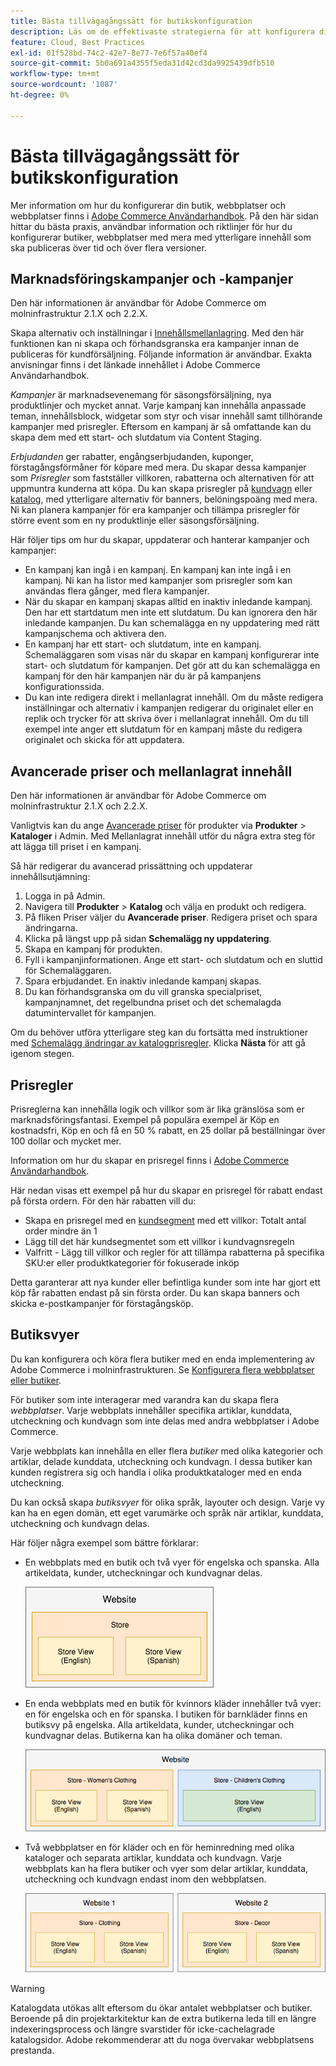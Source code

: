 ```yaml
---
title: Bästa tillvägagångssätt för butikskonfiguration
description: Läs om de effektivaste strategierna för att konfigurera din butik på Adobe Commerce i molninfrastruktur.
feature: Cloud, Best Practices
exl-id: 01f528bd-74c2-42e7-8e77-7e6f57a40ef4
source-git-commit: 5b0a691a4355f5eda31d42cd3da9925439dfb510
workflow-type: tm+mt
source-wordcount: '1087'
ht-degree: 0%

---
```


# Bästa tillvägagångssätt för butikskonfiguration

Mer information om hur du konfigurerar din butik, webbplatser och webbplatser finns i [Adobe Commerce Användarhandbok](https://experienceleague.adobe.com/docs/commerce-admin/user-guides/home.html). På den här sidan hittar du bästa praxis, användbar information och riktlinjer för hur du konfigurerar butiker, webbplatser med mera med ytterligare innehåll som ska publiceras över tid och över flera versioner.

## Marknadsföringskampanjer och -kampanjer

Den här informationen är användbar för Adobe Commerce om molninfrastruktur 2.1.X och 2.2.X.

Skapa alternativ och inställningar i [Innehållsmellanlagring](https://experienceleague.adobe.com/docs/commerce-admin/content-design/staging/content-staging.html). Med den här funktionen kan ni skapa och förhandsgranska era kampanjer innan de publiceras för kundförsäljning. Följande information är användbar. Exakta anvisningar finns i det länkade innehållet i Adobe Commerce Användarhandbok.

_Kampanjer_ är marknadsevenemang för säsongsförsäljning, nya produktlinjer och mycket annat. Varje kampanj kan innehålla anpassade teman, innehållsblock, widgetar som styr och visar innehåll samt tillhörande kampanjer med prisregler. Eftersom en kampanj är så omfattande kan du skapa dem med ett start- och slutdatum via Content Staging.

_Erbjudanden_ ger rabatter, engångserbjudanden, kuponger, förstagångsförmåner för köpare med mera. Du skapar dessa kampanjer som _Prisregler_ som fastställer villkoren, rabatterna och alternativen för att uppmuntra kunderna att köpa. Du kan skapa prisregler på [kundvagn](https://experienceleague.adobe.com/docs/commerce-admin/marketing/promotions/cart-rules/price-rules-cart.html) eller [katalog](https://experienceleague.adobe.com/docs/commerce-admin/marketing/promotions/catalog-rules/price-rules-catalog.html), med ytterligare alternativ för banners, belöningspoäng med mera. Ni kan planera kampanjer för era kampanjer och tillämpa prisregler för större event som en ny produktlinje eller säsongsförsäljning.

Här följer tips om hur du skapar, uppdaterar och hanterar kampanjer och kampanjer:

* En kampanj kan ingå i en kampanj. En kampanj kan inte ingå i en kampanj. Ni kan ha listor med kampanjer som prisregler som kan användas flera gånger, med flera kampanjer.
* När du skapar en kampanj skapas alltid en inaktiv inledande kampanj. Den har ett startdatum men inte ett slutdatum. Du kan ignorera den här inledande kampanjen. Du kan schemalägga en ny uppdatering med rätt kampanjschema och aktivera den.
* En kampanj har ett start- och slutdatum, inte en kampanj. Schemaläggaren som visas när du skapar en kampanj konfigurerar inte start- och slutdatum för kampanjen. Det gör att du kan schemalägga en kampanj för den här kampanjen när du är på kampanjens konfigurationssida.
* Du kan inte redigera direkt i mellanlagrat innehåll. Om du måste redigera inställningar och alternativ i kampanjen redigerar du originalet eller en replik och trycker för att skriva över i mellanlagrat innehåll. Om du till exempel inte anger ett slutdatum för en kampanj måste du redigera originalet och skicka för att uppdatera.

## Avancerade priser och mellanlagrat innehåll

Den här informationen är användbar för Adobe Commerce om molninfrastruktur 2.1.X och 2.2.X.

Vanligtvis kan du ange [Avancerade priser](https://experienceleague.adobe.com/docs/commerce-admin/catalog/products/pricing/pricing-advanced.html) för produkter via **Produkter** > **Kataloger** i Admin. Med Mellanlagrat innehåll utför du några extra steg för att lägga till priset i en kampanj.

Så här redigerar du avancerad prissättning och uppdaterar innehållsutjämning:

1. Logga in på Admin.
1. Navigera till **Produkter** > **Katalog** och välja en produkt och redigera.
1. På fliken Priser väljer du **Avancerade priser**. Redigera priset och spara ändringarna.
1. Klicka på längst upp på sidan **Schemalägg ny uppdatering**.
1. Skapa en kampanj för produkten.
1. Fyll i kampanjinformationen. Ange ett start- och slutdatum och en sluttid för Schemaläggaren.
1. Spara erbjudandet. En inaktiv inledande kampanj skapas.
1. Du kan förhandsgranska om du vill granska specialpriset, kampanjnamnet, det regelbundna priset och det schemalagda datumintervallet för kampanjen.

Om du behöver utföra ytterligare steg kan du fortsätta med instruktioner med [Schemalägg ändringar av katalogprisregler](https://experienceleague.adobe.com/docs/commerce-admin/marketing/promotions/catalog-rules/price-rule-catalog-scheduled-changes.html). Klicka **Nästa** för att gå igenom stegen.

## Prisregler

Prisreglerna kan innehålla logik och villkor som är lika gränslösa som er marknadsföringsfantasi. Exempel på populära exempel är Köp en kostnadsfri, Köp en och få en 50 % rabatt, en 25 dollar på beställningar över 100 dollar och mycket mer.

Information om hur du skapar en prisregel finns i [Adobe Commerce Användarhandbok](https://experienceleague.adobe.com/docs/commerce-admin/marketing/promotions/catalog-rules/price-rules-catalog-create.html).

Här nedan visas ett exempel på hur du skapar en prisregel för rabatt endast på första ordern. För den här rabatten vill du:

* Skapa en prisregel med en [kundsegment](https://docs.magento.com/user-guide/marketing/customer-segment-price-rule.html) med ett villkor: Totalt antal order mindre än 1
* Lägg till det här kundsegmentet som ett villkor i kundvagnsregeln
* Valfritt - Lägg till villkor och regler för att tillämpa rabatterna på specifika SKU:er eller produktkategorier för fokuserade inköp

Detta garanterar att nya kunder eller befintliga kunder som inte har gjort ett köp får rabatten endast på sin första order. Du kan skapa banners och skicka e-postkampanjer för förstagångsköp.

## Butiksvyer

Du kan konfigurera och köra flera butiker med en enda implementering av Adobe Commerce i molninfrastrukturen. Se [Konfigurera flera webbplatser eller butiker](multiple-sites.md).

För butiker som inte interagerar med varandra kan du skapa flera _webbplatser_. Varje webbplats innehåller specifika artiklar, kunddata, utcheckning och kundvagn som inte delas med andra webbplatser i Adobe Commerce.

Varje webbplats kan innehålla en eller flera _butiker_ med olika kategorier och artiklar, delade kunddata, utcheckning och kundvagn. I dessa butiker kan kunden registrera sig och handla i olika produktkataloger med en enda utcheckning.

Du kan också skapa _butiksvyer_ för olika språk, layouter och design. Varje vy kan ha en egen domän, ett eget varumärke och språk när artiklar, kunddata, utcheckning och kundvagn delas.

Här följer några exempel som bättre förklarar:

* En webbplats med en butik och två vyer för engelska och spanska. Alla artikeldata, kunder, utcheckningar och kundvagnar delas.

  ![Exempel 1 för butik](../../assets/example-store1.png)

* En enda webbplats med en butik för kvinnors kläder innehåller två vyer: en för engelska och en för spanska. I butiken för barnkläder finns en butiksvy på engelska. Alla artikeldata, kunder, utcheckningar och kundvagnar delas. Butikerna kan ha olika domäner och teman.

  ![Exempel 2 för butik](../../assets/example-store2.png)

* Två webbplatser en för kläder och en för heminredning med olika kataloger och separata artiklar, kunddata och kundvagn. Varje webbplats kan ha flera butiker och vyer som delar artiklar, kunddata, utcheckning och kundvagn endast inom den webbplatsen.

  ![Exempel 3 för butik](../../assets/example-store3.png)

>[!WARNING]
>
>Katalogdata utökas allt eftersom du ökar antalet webbplatser och butiker. Beroende på din projektarkitektur kan de extra butikerna leda till en längre indexeringsprocess och längre svarstider för icke-cachelagrade katalogsidor. Adobe rekommenderar att du noga övervakar webbplatsens prestanda.
